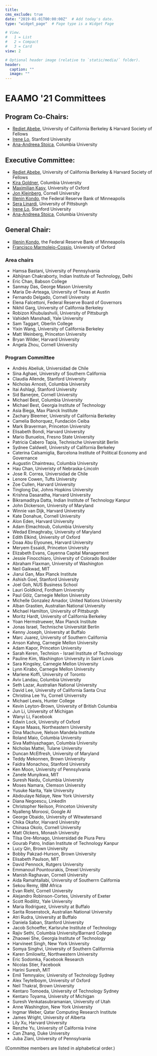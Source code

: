 ```yaml
---
title: 
cms_exclude: true
date: "2019-01-01T00:00:00Z"  # Add today's date.
type: "widget_page"  # Page type is a Widget Page

# View.
#   1 = List
#   2 = Compact
#   3 = Card
view: 2

# Optional header image (relative to `static/media/` folder).
header:
  caption: ""
  image: ""
---
```

# EAAMO '21 Committees

## Program Co-Chairs:

- [Rediet Abebe](https://www.cs.cornell.edu/~red/), University of California Berkeley & Harvard Society of Fellows
- [Irene Lo](https://sites.google.com/view/irene-lo), Stanford University
- [Ana-Andreea Stoica](http://www.columbia.edu/~as5001/), Columbia University

## Executive Committee:
- [Rediet Abebe](https://www.cs.cornell.edu/~red/), University of California Berkeley & Harvard Society of Fellows
- [Kira Goldner](https://www.kiragoldner.com/), Columbia University
- [Maximilian Kasy](https://maxkasy.github.io/home/), University of Oxford
- [Jon Kleinberg](https://www.cs.cornell.edu/home/kleinber/), Cornell University
- [Illenin Kondo](https://www.illenin.com/), the Federal Reserve Bank of Minneapolis
- [Sera Linardi](http://www.linardi.gspia.pitt.edu/), University of Pittsburgh
- [Irene Lo](https://sites.google.com/view/irene-lo), Stanford University
- [Ana-Andreea Stoica](http://www.columbia.edu/~as5001/), Columbia University

## General Chair:
- [Illenin Kondo](https://www.illenin.com/), the Federal Reserve Bank of Minneapolis
- [Francisco Marmolejo-Cossio](https://www.fmarmolejo.com/), University of Oxford

### Area chairs 

- Hamsa Bastani, University of Pennsylvania
- Abhijnan Chakraborty, Indian Institute of Technology, Delhi
- Eric Chan, Babson College
- Sanmay Das, George Mason University
- Maria De-Arteaga, University of Texas at Austin
- Fernando Delgado, Cornell University
- Elena Falcettoni, Federal Reserve Board of Governors
- Nikhil Garg, University of California Berkeley 
- Robizon Khubulashvili, University of Pittsburgh
- Vahideh Manshadi, Yale University
- Sam Taggart, Oberlin College
- Yixin Wang, University of California Berkeley 
- Matt Weinberg, Princeton University
- Bryan Wilder, Harvard University
- Angela Zhou, Cornell University

### Program Committee
- Andrés Abeliuk, Universidad de Chile
- Sina Aghaei, University of Southern California
- Claudia Allende, Stanford University
- Nicholas Arnosti, Columbia University
- Itai Ashlagi, Stanford University
- Sid Banerjee, Cornell University
- Michael Best, Columbia University 
- Michael Best, Georgia Institute of Technology
- Asia Biega, Max Planck Institute
- Zachary Bleemer, University of California Berkeley
- Camelia Bohorquez, Fundación Ceiba
- Mark Braverman, Princeton University
- Elisabeth Bondi, Harvard University 
- Mario Bunuelos, Fresno State University
- Patricia Cabero Tapia, Technische Universität Berlin
- Sydnee Caldwell, University of California Berkeley
- Caterina Calsamiglia, Barcelona Institute of Political Economy and Governance
- Augustin Chaintreau, Columbia University
- Hau Chan, Univeristy of Nebraska-Lincoln
- Jose R. Correa, Universidad de Chile
- Lenore Cowen, Tufts University
- Zoe Cullen, Harvard University
- Tinglong Dai, Johns Hopkins University
- Krishna Dasaratha, Harvard University
- Bikramaditya Datta, Indian Institute of Technology Kanpur
- John Dickerson, University of Maryland
- Winnie van Dijk, Harvard University
- Kate Donahue, Cornell University
- Alon Eden, Harvard University
- Adam Elmachtoub, Columbia University
- Wedad Elmaghraby, University of Maryland
- Edith Elkind, University of Oxford
- Doaa Abu Elyounes, Harvard University 
- Meryem Essaidi, Princeton University
- Elizabeth Evans, Cayenna Capital Management
- Jessie Finocchiaro, University of Colorado Boulder
- Abraham Flaxman, University of Washington
- Neil Gaikwad, MIT
- Jiarui Gan, Max Planck Institute
- Ashish Goel, Stanford University
- Joel Goh, NUS Business School
- Lauri Goldkind, Fordham University
- Paul Gölz, Carnegie Mellon University
- Michelle Gonzalez Amador, United Nations University
- Alban Grastien, Australian National University
- Michael Hamilton, University of Pittsburgh
- Moritz Hardt, University of California Berkeley
- Yoan Hermstruewer, Max Planck Institute
- Jonas Israel, Technische Universität Berlin
- Kenny Joseph, University at Buffalo
- Marc Juarez, University of Southern California
- Anson Kahng, Carnegie Mellon University
- Adam Kapor, Princeton University
- Sarah Keren, Technion - Israel Institute of Technology
- Pauline Kim, Washington University in Saint Louis
- Sara Kingsley, Carnegie Mellon University
- Lynn Kirabo, Carnegie Mellon University
- Marlene Koffi, University of Toronto
- Aviv Landau, Columbia University
- Seth Lazar, Australian National University 
- David Lee, University of California Santa Cruz
- Christina Lee Yu, Cornell Univerrsity
- Michael Lewis, Hunter College
- Kevin Leyton-Brown, University of British Columbia
- Jun Li, University of Michigan
- Wanyi Li, Facebook
- Edwin Lock, University of Oxford
- Kayse Maass, Northeastern University
- Dina Machuve, Nelson Mandela Institute
- Roland Maio, Columbia University
- Siva Mathiyazhagan, Columbia University
- Nicholas Mattei, Tulane University
- Duncan McElfresh, University of Maryland
- Teddy Mekonnen, Brown University
- Faidra Monachou, Stanford University
- Ken Moon, University of Pennsylvania
- Zanele Munyikwa, MIT
- Suresh Naidu, Columbia University
- Moses Namara, Clemson University
- Yusuke Narita, Yale University 
- Abdoulaye Ndiaye, New York University
- Diana Negoescu, LinkedIn
- Christopher Neilson, Princeton University
- Nyalleng Moroosi, Google AI
- George Obaido, University of Witwatersand
- Chika Okafor, Harvard University
- Chinasa Okolo, Cornell University
- Matt Olckers, Monash University
- Tilsa Ore-Monago, Universidad de Piura Peru 
- Gourab Patro, Indian Institute of Technology Kanpur
- Lucy Qin, Brown University
- Bobby Pakzad-Hurson, Brown University
- Elisabeth Paulson, MIT
- David Pennock, Rutgers University
- Emmanouil Pountourakis, Drexel University
- Manish Raghavan, Cornell University
- Aida Ramahtallabi, University of Southerrn California
- Sekou Remy, IBM Africa
- Evan Riehl, Cornell University
- Alejandro Robinson-Cortes, University of Exeter
- Scott Rodilitz, Yale University
- Maria Rodriguez, University at Buffalo
- Sarita Rosenstock, Australian National University
- Atri Rudra, University at Buffalo
- Daniela Saban, Stanford University
- Jacob Schoeffer, Karlsruhe Institute of Technology
- Rajiv Sethi, Columbia University/Barnard College
- Zhaowei She, Georgia Institute of Technology
- Harvineet Singh, New York University
- Somya Singhvi, University of Southern Califorrnia
- Karen Smilowitz, Northwestern University
- Eric Sodomka, Facebook Research
- Nicolas Stier, Facebook
- Harini Suresh, MIT
- Emil Temnyalov, University of Technology Sydney
- Alex Teytelboym, University of Oxford
- Neil Thakral, Brown University
- Kentaro Tomoeda, University of Technology Sydney
- Kentaro Toyama, University of Michigan		
- Suresh Venkatasubramanian, University of Utah
- Anne Washington, New York University
- Ingmar Weber, Qatar Computing Research Institute
- James Wright, University of Alberta
- Lily Xu, Harvard University
- Renzhe Yu, University of California Irvine
- Can Zhang, Duke University
- Juba Ziani, University of Pennsylvania

(Committee members are listed in alphabetical order.)




